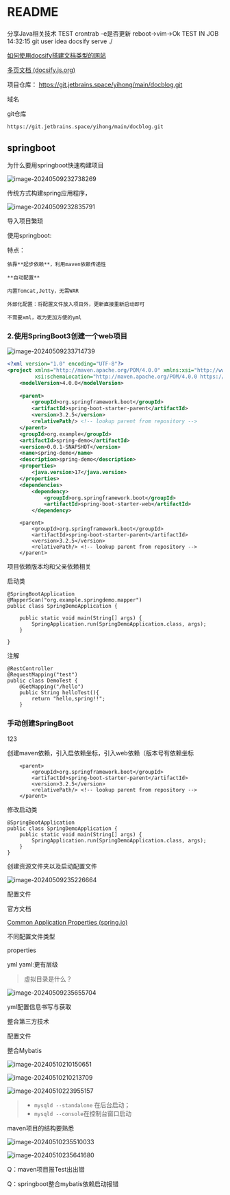 # README

### 





分享Java相关技术
TEST crontrab -e是否更新
reboot->vim->Ok
TEST IN JOB 14:32:15
git user idea
docsify serve ./

[如何使用docsify搭建文档类型的网站](https://mp.weixin.qq.com/s/TPXHaTdfTYKrcpm77gPHyA)

[多页文档 (docsify.js.org)](https://docsify.js.org/#/zh-cn/more-pages)

项目仓库：
https://git.jetbrains.space/yihong/main/docblog.git




域名

git仓库


```
https://git.jetbrains.space/yihong/main/docblog.git
```



## springboot

为什么要用springboot快速构建项目

![image-20240509232738269](https://img-for-bucket.oss-cn-shanghai.aliyuncs.com/20240509232741.png)

传统方式构建spring应用程序，

![image-20240509232835791](D:\Projects\jetbrains\docblog\README.assets\image-20240509232835791.png)

导入项目繁琐

使用springboot:

特点：

```
依靠**起步依赖**，利用maven依赖传递性

**自动配置**

内置Tomcat,Jetty，无需WAR

外部化配置：将配置文件放入项目外，更新直接重新启动即可

不需要xml，改为更加方便的yml
```



### 2.使用SpringBoot3创建一个web项目

![image-20240509233714739](D:\Projects\jetbrains\docblog\README.assets\image-20240509233714739.png)

```xml
<?xml version="1.0" encoding="UTF-8"?>
<project xmlns="http://maven.apache.org/POM/4.0.0" xmlns:xsi="http://www.w3.org/2001/XMLSchema-instance"
         xsi:schemaLocation="http://maven.apache.org/POM/4.0.0 https://maven.apache.org/xsd/maven-4.0.0.xsd">
    <modelVersion>4.0.0</modelVersion>
    
    <parent>
        <groupId>org.springframework.boot</groupId>
        <artifactId>spring-boot-starter-parent</artifactId>
        <version>3.2.5</version>
        <relativePath/> <!-- lookup parent from repository -->
    </parent>
    <groupId>org.example</groupId>
    <artifactId>spring-demo</artifactId>
    <version>0.0.1-SNAPSHOT</version>
    <name>spring-demo</name>
    <description>spring-demo</description>
    <properties>
        <java.version>17</java.version>
    </properties>
    <dependencies>
        <dependency>
            <groupId>org.springframework.boot</groupId>
            <artifactId>spring-boot-starter-web</artifactId>
        </dependency>

```

```
    <parent>
        <groupId>org.springframework.boot</groupId>
        <artifactId>spring-boot-starter-parent</artifactId>
        <version>3.2.5</version>
        <relativePath/> <!-- lookup parent from repository -->
    </parent>
```

项目依赖版本均和父亲依赖相关



启动类

```
@SpringBootApplication
@MapperScan("org.example.springdemo.mapper")
public class SpringDemoApplication {

    public static void main(String[] args) {
        SpringApplication.run(SpringDemoApplication.class, args);
    }

}
```

注解

```
@RestController
@RequestMapping("test")
public class DemoTest {
    @GetMapping("/hello")
    public String helloTest(){
        return "hello,spring!!";
    }

```



### 手动创建SpringBoot

123

创建maven依赖，引入启依赖坐标，引入web依赖（版本号有依赖坐标

```
    <parent>
        <groupId>org.springframework.boot</groupId>
        <artifactId>spring-boot-starter-parent</artifactId>
        <version>3.2.5</version>
        <relativePath/> <!-- lookup parent from repository -->
    </parent>
```

修改启动类

```
@SpringBootApplication
public class SpringDemoApplication {
    public static void main(String[] args) {
        SpringApplication.run(SpringDemoApplication.class, args);
    }
}
```

创建资源文件夹以及启动配置文件

![image-20240509235226664](D:\Projects\jetbrains\docblog\README.assets\image-20240509235226664.png)

配置文件

官方文档

[Common Application Properties (spring.io)](https://docs.spring.io/spring-boot/docs/current/reference/html/application-properties.html#appendix.application-properties)



不同配置文件类型

properties

yml yaml:更有层级



> 虚拟目录是什么？

![image-20240509235655704](D:\Projects\jetbrains\docblog\README.assets\image-20240509235655704.png)



yml配置信息书写与获取

整合第三方技术 

配置文件



整合Mybatis

![image-20240510210150651](https://img-for-bucket.oss-cn-shanghai.aliyuncs.com/20240510210152.png)

![image-20240510210213709](https://img-for-bucket.oss-cn-shanghai.aliyuncs.com/20240510210216.png)







![image-20240510223955157](D:\Projects\jetbrains\docblog\README.assets\image-20240510223955157.png)

> - `mysqld --standalone` 在后台启动；
> - `mysqld --console`在控制台窗口启动





maven项目的结构要熟悉

![image-20240510235510033](https://img-for-bucket.oss-cn-shanghai.aliyuncs.com/20240510235513.png)

![image-20240510235641680](https://img-for-bucket.oss-cn-shanghai.aliyuncs.com/20240510235647.png)

Q：maven项目报Test出出错

Q：springboot整合mybatis依赖启动报错
